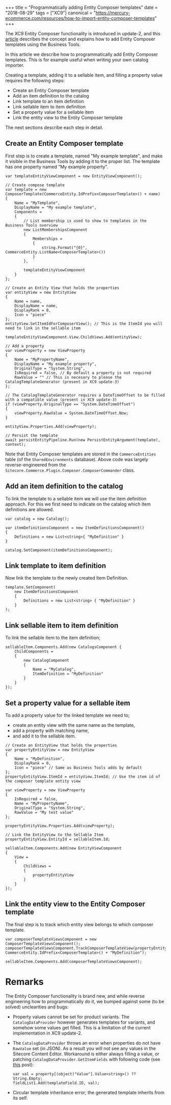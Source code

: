 +++
title = "Programmatically adding Entity Composer templates"
date = "2018-08-29"
tags = ["XC9"]
canonical = "https://mercury-ecommerce.com/resources/how-to-import-entity-composer-templates"
+++

The XC9 Entity Composer functionality is introduced in update-2, and this [article](https://community.sitecore.net/technical_blogs/b/technical-marketing/posts/experience-commerce-entity-composer) describes the concept and explains how to add Entity Composer templates using the Business Tools.

In this article we describe how to programmatically add Entity Composer templates.
This is for example useful when writing your own catalog importer.
<!--more-->

Creating a template, adding it to a sellable item, and filling a property value requires the following steps:

* Create an Entity Composer template
* Add an item definition to the catalog
* Link template to an item definition
* Link sellable item to item definition
* Set a property value for a sellable item
* Link the entity view to the Entity Composer template

The next sections describe each step in detail.

## Create an Entity Composer template
First step is to create a template, named "My example template", and make it visible in the Business Tools by adding it to the proper list.
The template has one property named "My example property".
```
var templateEntityViewComponent = new EntityViewComponent();

// Create compose template
var template = new ComposerTemplate(CommerceEntity.IdPrefix<ComposerTemplate>() + name)
{
    Name = "MyTemplate",
    DisplayName = "My example template",
    Components =
    {
        // List membership is used to show to templates in the Business Tools overview
        new ListMembershipsComponent
        {
            Memberships =
            {
                string.Format("{0}", CommerceEntity.ListName<ComposerTemplate>())
            }
        },

        templateEntityViewComponent
    }
};

// Create an Entity View that holds the properties
var entityView = new EntityView
{
    Name = name,
    DisplayName = name,
    DisplayRank = 0,
    Icon = "piece"
};
entityView.SetItemIdForComposerView(); // This is the ItemId you will need to link in the sellable item

templateEntityViewComponent.View.ChildViews.Add(entityView);

// Add a property
var viewProperty = new ViewProperty
{
    Name = "MyPropertyName",
    DisplayName = "My example property",
    OriginalType = "System.String",
    IsRequired = false, // By default a property is not required
    RawValue = "" // This is necesary to please the CatalogTemplateGenerator (present in XC9 update-3)
};

// The CatalogTemplateGenerator requires a DateTimeOffset to be filled with a compatible value (present in XC9 update-3)
if (viewProperty.OriginalType == "System.DateTimeOffset")
{
    viewProperty.RawValue = System.DateTimeOffset.Now;
}

entityView.Properties.Add(viewProperty);

// Persist the template
await persistEntityPipeline.Run(new PersistEntityArgument(template), context);
```
Note that Entity Composer templates are stored in the `CommerceEntities` table (of the `SharedEnvironments` database).
Above code was largely reverse-engineered from the `Sitecore.Commerce.Plugin.Composer.ComposerCommander` class.

## Add an item definition to the catalog
To link the template to a sellable item we will use the item definition approach.
For this we first need to indicate on the catalog which item definitions are allowed.
```
var catalog = new Catalog(); 

var itemDefinitionsComponent = new ItemDefinitionsComponent() 
{
    Definitions = new List<string>{ "MyDefinition" }
}

catalog.SetComponent(itemDefinitionsComponent);
```

## Link template to item definition
Now link the template to the newly created Item Definition.
```
template.SetComponent(
    new ItemDefinitionsComponent
    {
        Definitions = new List<string> { "MyDefinition" }
    }
);
```

## Link sellable item to item definition
To link the sellable item to the item definition;
```
sellableItem.Components.Add(new CatalogsComponent {
    ChildComponents =
    {
        new CatalogComponent
        {
            Name = "MyCatalog",
            ItemDefinition = "MyDefinition"
        }
    }
});
```

## Set a property value for a sellable item
To add a property value for the linked template we need to;
- create an entity view with the same name as the template, 
- add a property with matching name, 
- and add it to the sellable item.
```
// Create an EntityView that holds the properties
var propertyEntityView = new EntityView
{
    Name = "MyDefinition",
    DisplayRank = 0,
    Icon = "piece" // Same as Business Tools adds by default
};
propertyEntityView.ItemId = entityView.ItemId; // Use the item id of the composer template entity view

var viewProperty = new ViewProperty
{
    IsRequired = false,
    Name = "MyPropertyName",
    OriginalType = "System.String",
    RawValue = "My test value"
};

propertyEntityView.Properties.Add(viewProperty);

// Link the EntityView to the Sellable Item
propertyEntityView.EntityId = sellableItem.Id;

sellableItem.Components.Add(new EntityViewComponent
{
    View = 
    {
        ChildViews =
        {
            propertyEntityView
        }
    }
});
```

## Link the entity view to the Entity Composer template
The final step is to track which entity view belongs to which composer template.
```
var composerTemplateViewsComponent = new ComposerTemplateViewsComponent();
composerTemplateViewsComponent.TrackComposerTemplateView(propertyEntityView.ItemId, CommerceEntity.IdPrefix<ComposerTemplate>() + "MyDefinition");

sellableItem.Components.Add(composerTemplateViewsComponent);
```

# Remarks
The Entity Composer functionality is brand new, and while reverse engineering how to programmatically do it, we bumped against some (to be solved) unclearities and bugs:

- Property values cannot be set for product variants. The `CatalogDataProvider` however generates templates for variants, and somehow some values get filled. This is a limitation of the current implementation in XC9 update-2.

- The `CatalogDataProvider` throws an error when properties do not have `RawValue` set (in JSON). As a result you will not see any values in the Sitecore Content Editor. Workaround is either always filling a value, or patching `CatalogDataProvider.GetItemFields` with following code (see [this](https://sitecore.stackexchange.com/questions/13498/xc9-entity-composer-error-when-rawvalue-is-not-present/13499#13499) post):
    ```
    var val = property[(object)"Value"].Value<string>() ?? String.Empty;
    fieldList1.Add(templateField.ID, val);
    ```

- Circular template inheritance error; the generated template inherits from its self.
